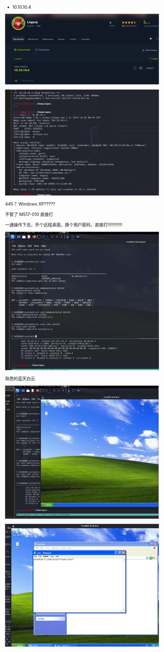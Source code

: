 * 10.10.10.4

![image-20231015084852275](.\images\LEgacy\image-20231015084852275.png)

![image-20231015085048150](.\images\LEgacy\image-20231015085048150.png)

445？ Windows XP?????

不管了  MS17-010 直接打

一通操作下去，开个远程桌面，换个用户密码，直接打!!!!!!!!!!!!

![image-20231015091531152](.\images\LEgacy\image-20231015091531152.png)

熟悉的蓝天白云

![image-20231015091706422](.\images\LEgacy\image-20231015091706422.png)

![image-20231015092019279](.\images\LEgacy\image-20231015092019279.png)